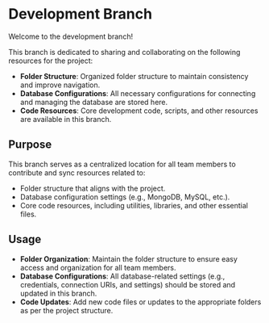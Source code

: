 # Development Branch

Welcome to the development branch!

This branch is dedicated to sharing and collaborating on the following resources for the project:

- **Folder Structure**: Organized folder structure to maintain consistency and improve navigation.
- **Database Configurations**: All necessary configurations for connecting and managing the database are stored here.
- **Code Resources**: Core development code, scripts, and other resources are available in this branch.

## Purpose
This branch serves as a centralized location for all team members to contribute and sync resources related to:
- Folder structure that aligns with the project.
- Database configuration settings (e.g., MongoDB, MySQL, etc.).
- Core code resources, including utilities, libraries, and other essential files.

## Usage
- **Folder Organization**: Maintain the folder structure to ensure easy access and organization for all team members.
- **Database Configurations**: All database-related settings (e.g., credentials, connection URIs, and settings) should be stored and updated in this branch.
- **Code Updates**: Add new code files or updates to the appropriate folders as per the project structure.
